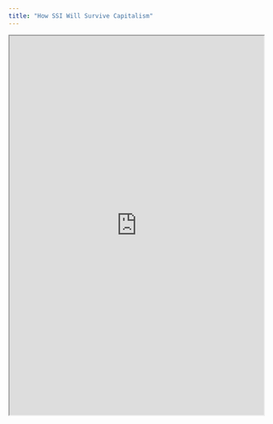 ```yaml
---
title: "How SSI Will Survive Capitalism"
---
```




<iframe height="750" width="100%" src="https://ewelton.github.io/ktest/wiki.html#How%20SSI%20Will%20Survive%20Capitalism"></iframe>
